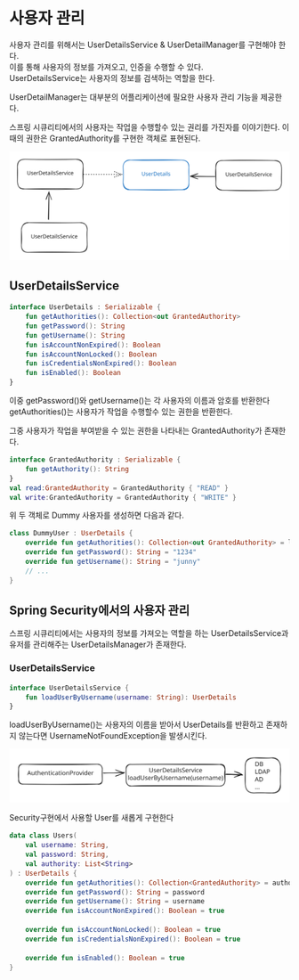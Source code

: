 # 사용자 관리

사용자 관리를 위해서는 UserDetailsService & UserDetailManager를 구현해야 한다.\
이를 통해 사용자의 정보를 가져오고, 인증을 수행할 수 있다.\
UserDetailsService는 사용자의 정보를 검색하는 역할을 한다.

UserDetailManager는 대부분의 어플리케이션에 필요한 사용자 관리 기능을 제공한다.

스프링 시큐리티에서의 사용자는 작업을 수행할수 있는 권리를 가진자를 이야기한다. 이때의 권한은 GrantedAuthority를 구현한 객체로 표현된다.

<img src="../../../.gitbook/assets/file.excalidraw (40).svg" alt="" class="gitbook-drawing">

## UserDetailsService

```kotlin
interface UserDetails : Serializable {
    fun getAuthorities(): Collection<out GrantedAuthority>
    fun getPassword(): String
    fun getUsername(): String
    fun isAccountNonExpired(): Boolean
    fun isAccountNonLocked(): Boolean
    fun isCredentialsNonExpired(): Boolean
    fun isEnabled(): Boolean
}
```

이중 getPassword()와 getUsername()는 각 사용자의 이름과 암호를 반환한다\
getAuthorities()는 사용자가 작업을 수행할수 있는 권한을 반환한다.

그중 사용자가 작업을 부여받을 수 있는 권한을 나타내는 GrantedAuthority가 존재한다.

```kotlin
interface GrantedAuthority : Serializable {
    fun getAuthority(): String
}
val read:GrantedAuthority = GrantedAuthority { "READ" }
val write:GrantedAuthority = GrantedAuthority { "WRITE" }
```

위 두 객체로 Dummy 사용자를 생성하면 다음과 같다.

```kotlin
class DummyUser : UserDetails {
    override fun getAuthorities(): Collection<out GrantedAuthority> = listOf("READ", "WRITE").map { GrantedAuthority { it } }
    override fun getPassword(): String = "1234"
    override fun getUsername(): String = "junny"
    // ...
}
```

## Spring Security에서의 사용자 관리

스프링 시큐리티에서는 사용자의 정보를 가져오는 역할을 하는 UserDetailsService과 유저를 관리해주는 UserDetailsManager가 존재한다.

### UserDetailsService

```kotlin
interface UserDetailsService {
    fun loadUserByUsername(username: String): UserDetails
}
```

loadUserByUsername()는 사용자의 이름을 받아서 UserDetails를 반환하고 존재하지 않는다면 UsernameNotFoundException을 발생시킨다.

<img src="../../../.gitbook/assets/file.excalidraw.svg" alt="" class="gitbook-drawing">

Security구현에서 사용할 User를 새롭게 구현한다

```kotlin
data class Users(
    val username: String,
    val password: String,
    val authority: List<String>
) : UserDetails {
    override fun getAuthorities(): Collection<GrantedAuthority> = authority.map { GrantedAuthority { it } }
    override fun getPassword(): String = password
    override fun getUsername(): String = username
    override fun isAccountNonExpired(): Boolean = true

    override fun isAccountNonLocked(): Boolean = true
    override fun isCredentialsNonExpired(): Boolean = true

    override fun isEnabled(): Boolean = true
}
```
